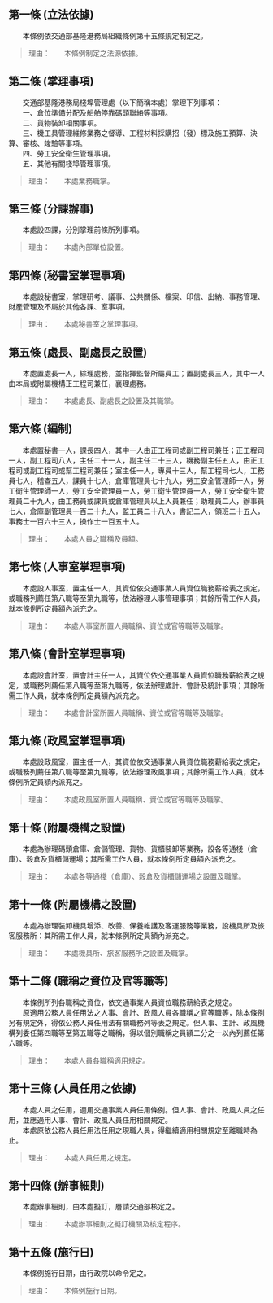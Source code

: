 第一條 (立法依據)
-----------------
　　本條例依交通部基隆港務局組織條例第十五條規定制定之。  
> 理由：　　本條例制定之法源依據。



第二條 (掌理事項)
-----------------
　　交通部基隆港務局棧埠管理處（以下簡稱本處）掌理下列事項：  
　　一、倉位準備分配及船舶停靠碼頭聯絡等事項。  
　　二、貨物裝卸相關事項。  
　　三、機工具管理維修業務之督導、工程材料採購招（發）標及施工預算、決算、審核、竣驗等事項。  
　　四、勞工安全衛生管理事項。  
　　五、其他有關棧埠管理事項。  
> 理由：　　本處業務職掌。



第三條 (分課辦事)
-----------------
　　本處設四課，分別掌理前條所列事項。  
> 理由：　　本處內部單位設置。



第四條 (秘書室掌理事項)
-----------------------
　　本處設秘書室，掌理研考、議事、公共關係、檔案、印信、出納、事務管理、財產管理及不屬於其他各課、室事項。  
> 理由：　　本處秘書室之掌理事項。



第五條 (處長、副處長之設置)
---------------------------
　　本處置處長一人，綜理處務，並指揮監督所屬員工；置副處長三人，其中一人由本局或附屬機構正工程司兼任，襄理處務。  
> 理由：　　本處處長、副處長之設置及其職掌。



第六條 (編制)
-------------
　　本處置秘書一人，課長四人，其中一人由正工程司或副工程司兼任；正工程司一人，副工程司八人，主任二十一人，副主任二十三人，機務副主任五人，由正工程司或副工程司或幫工程司兼任；室主任一人，專員十三人，幫工程司七人，工務員七人，稽查五人，課員十七人，倉庫管理員七十九人，勞工安全管理師一人，勞工衛生管理師一人，勞工安全管理員一人，勞工衛生管理員一人，勞工安全衛生管理員二十九人，由工務員或課員或倉庫管理員以上人員兼任；助理員二人，辦事員七人，倉庫副管理員一百二十九人，監工員二十八人，書記二人，領班二十五人，事務士一百六十三人，操作士一百五十人。  
> 理由：　　本處人員之職稱及員額。



第七條 (人事室掌理事項)
-----------------------
　　本處設人事室，置主任一人，其資位依交通事業人員資位職務薪給表之規定，或職務列薦任第八職等至第九職等，依法辦理人事管理事項；其餘所需工作人員，就本條例所定員額內派充之。  
> 理由：　　本處人事室所置人員職稱、資位或官等職等及職掌。



第八條 (會計室掌理事項)
-----------------------
　　本處設會計室，置會計主任一人，其資位依交通事業人員資位職務薪給表之規定，或職務列薦任第八職等至第九職等，依法辦理歲計、會計及統計事項；其餘所需工作人員，就本條例所定員額內派充之。  
> 理由：　　本處會計室所置人員職稱、資位或官等職等及職掌。



第九條 (政風室掌理事項)
-----------------------
　　本處設政風室，置主任一人，其資位依交通事業人員資位職務薪給表之規定，或職務列薦任第八職等至第九職等，依法辦理政風事項；其餘所需工作人員，就本條例所定員額內派充之。  
> 理由：　　本處政風室所置人員職稱、資位或官等職等及職掌。



第十條 (附屬機構之設置)
-----------------------
　　本處為辦理碼頭倉庫、倉儲管理、貨物、貨櫃裝卸等業務，設各等通棧（倉庫）、榖倉及貨櫃儲運場；其所需工作人員，就本條例所定員額內派充之。  
> 理由：　　本處各等通棧（倉庫）、榖倉及貨櫃儲運場之設置及職掌。



第十一條 (附屬機構之設置)
-------------------------
　　本處為辦理裝卸機具增添、改善、保養維護及客運服務等業務，設機具所及旅客服務所：其所需工作人員，就本條例所定員額內派充之。  
> 理由：　　本處機具所、旅客服務所之設置及職掌。



第十二條 (職稱之資位及官等職等)
-------------------------------
　　本條例所列各職稱之資位，依交通事業人員資位職務薪給表之規定。  
　　原適用公務人員任用法之人事、會計、政風人員各職稱之官等職等，除本條例另有規定外，得依公務人員任用法有關職務列等表之規定。但人事、主計、政風機構列委任第四職等至第五職等之職稱，得以個別職稱之員額二分之一以內列薦任第六職等。  
> 理由：　　本處人員各職稱適用規定。



第十三條 (人員任用之依據)
-------------------------
　　本處人員之任用，適用交通事業人員任用條例。但人事、會計、政風人員之任用，並應適用人事、會計、政風人員任用相關規定。  
　　本處原依公務人員任用法任用之現職人員，得繼續適用相關規定至離職時為止。  
> 理由：　　本處人員任用之規定。



第十四條 (辦事細則)
-------------------
　　本處辦事細則，由本處擬訂，層請交通部核定之。  
> 理由：　　本處辦事細則之擬訂機關及核定程序。



第十五條 (施行日)
-----------------
　　本條例施行日期，由行政院以命令定之。  
> 理由：　　本條例施行日期。